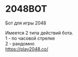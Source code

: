 # 2048BOT
Бот для игры 2048

Имеется 2 типа действий бота.<br>
1 - по часовой стрелке<br>
2 - рандомно<br>
https://play2048.co/<br>
